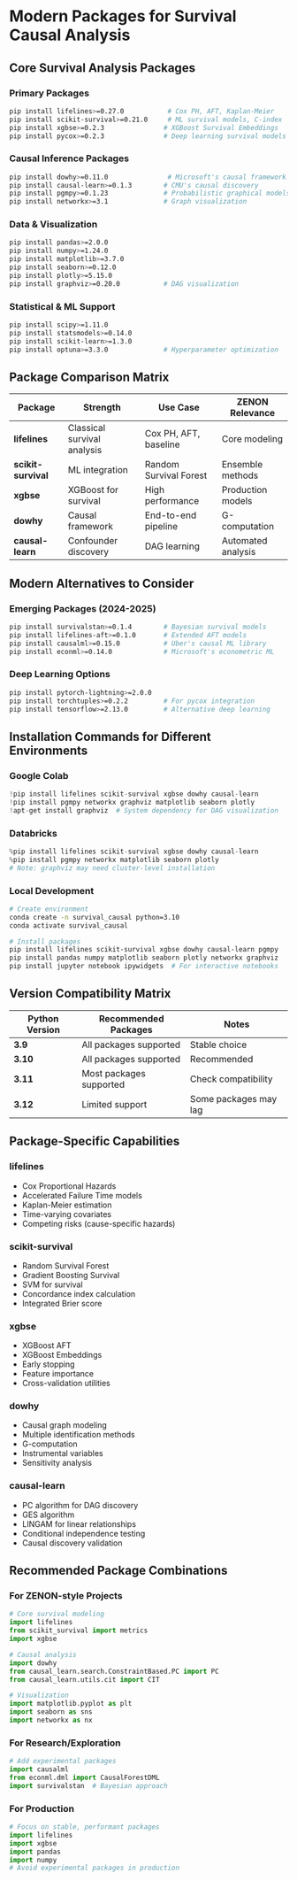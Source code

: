 # Modern Packages for Survival Causal Analysis

## **Core Survival Analysis Packages**

### **Primary Packages**
```bash
pip install lifelines>=0.27.0           # Cox PH, AFT, Kaplan-Meier
pip install scikit-survival>=0.21.0     # ML survival models, C-index
pip install xgbse>=0.2.3               # XGBoost Survival Embeddings
pip install pycox>=0.2.3               # Deep learning survival models
```

### **Causal Inference Packages**
```bash
pip install dowhy>=0.11.0               # Microsoft's causal framework
pip install causal-learn>=0.1.3        # CMU's causal discovery
pip install pgmpy>=0.1.23              # Probabilistic graphical models
pip install networkx>=3.1              # Graph visualization
```

### **Data & Visualization**
```bash
pip install pandas>=2.0.0
pip install numpy>=1.24.0
pip install matplotlib>=3.7.0
pip install seaborn>=0.12.0
pip install plotly>=5.15.0
pip install graphviz>=0.20.0           # DAG visualization
```

### **Statistical & ML Support**
```bash
pip install scipy>=1.11.0
pip install statsmodels>=0.14.0
pip install scikit-learn>=1.3.0
pip install optuna>=3.3.0              # Hyperparameter optimization
```

## **Package Comparison Matrix**

| Package | Strength | Use Case | ZENON Relevance |
|---------|----------|----------|---------------|
| **lifelines** | Classical survival analysis | Cox PH, AFT, baseline | Core modeling |
| **scikit-survival** | ML integration | Random Survival Forest | Ensemble methods |
| **xgbse** | XGBoost for survival | High performance | Production models |
| **dowhy** | Causal framework | End-to-end pipeline | G-computation |
| **causal-learn** | Confounder discovery | DAG learning | Automated analysis |

## **Modern Alternatives to Consider**

### **Emerging Packages (2024-2025)**
```bash
pip install survivalstan>=0.1.4        # Bayesian survival models
pip install lifelines-aft>=0.1.0       # Extended AFT models  
pip install causalml>=0.15.0           # Uber's causal ML library
pip install econml>=0.14.0             # Microsoft's econometric ML
```

### **Deep Learning Options**
```bash
pip install pytorch-lightning>=2.0.0
pip install torchtuples>=0.2.2         # For pycox integration
pip install tensorflow>=2.13.0         # Alternative deep learning
```

## **Installation Commands for Different Environments**

### **Google Colab**
```python
!pip install lifelines scikit-survival xgbse dowhy causal-learn
!pip install pgmpy networkx graphviz matplotlib seaborn plotly
!apt-get install graphviz  # System dependency for DAG visualization
```

### **Databricks**
```python
%pip install lifelines scikit-survival xgbse dowhy causal-learn
%pip install pgmpy networkx matplotlib seaborn plotly
# Note: graphviz may need cluster-level installation
```

### **Local Development**
```bash
# Create environment
conda create -n survival_causal python=3.10
conda activate survival_causal

# Install packages
pip install lifelines scikit-survival xgbse dowhy causal-learn pgmpy
pip install pandas numpy matplotlib seaborn plotly networkx graphviz
pip install jupyter notebook ipywidgets  # For interactive notebooks
```

## **Version Compatibility Matrix**

| Python Version | Recommended Packages | Notes |
|----------------|---------------------|-------|
| **3.9** | All packages supported | Stable choice |
| **3.10** | All packages supported | Recommended |
| **3.11** | Most packages supported | Check compatibility |
| **3.12** | Limited support | Some packages may lag |

## **Package-Specific Capabilities**

### **lifelines**
- Cox Proportional Hazards
- Accelerated Failure Time models
- Kaplan-Meier estimation
- Time-varying covariates
- Competing risks (cause-specific hazards)

### **scikit-survival**
- Random Survival Forest
- Gradient Boosting Survival
- SVM for survival
- Concordance index calculation
- Integrated Brier score

### **xgbse**
- XGBoost AFT
- XGBoost Embeddings
- Early stopping
- Feature importance
- Cross-validation utilities

### **dowhy**
- Causal graph modeling
- Multiple identification methods
- G-computation
- Instrumental variables
- Sensitivity analysis

### **causal-learn**
- PC algorithm for DAG discovery
- GES algorithm
- LINGAM for linear relationships
- Conditional independence testing
- Causal discovery validation

## **Recommended Package Combinations**

### **For ZENON-style Projects**
```python
# Core survival modeling
import lifelines
from scikit_survival import metrics
import xgbse

# Causal analysis
import dowhy
from causal_learn.search.ConstraintBased.PC import PC
from causal_learn.utils.cit import CIT

# Visualization
import matplotlib.pyplot as plt
import seaborn as sns
import networkx as nx
```

### **For Research/Exploration**
```python
# Add experimental packages
import causalml
from econml.dml import CausalForestDML
import survivalstan  # Bayesian approach
```

### **For Production**
```python
# Focus on stable, performant packages
import lifelines
import xgbse
import pandas
import numpy
# Avoid experimental packages in production
```